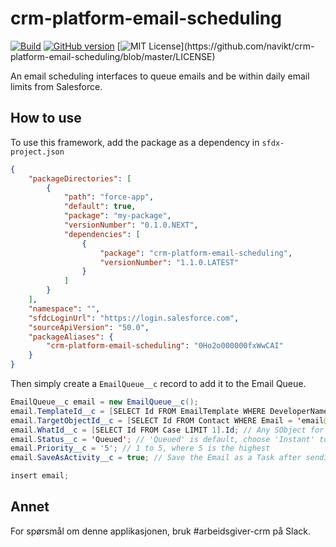 # crm-platform-email-scheduling

[![Build](https://github.com/navikt/crm-platform-email-scheduling/workflows/%5BPUSH%5D%20Create%20Package/badge.svg)](https://github.com/navikt/crm-platform-email-scheduling/actions?query=workflow%3ABuild)
[![GitHub version](https://badgen.net/github/release/navikt/crm-platform-email-scheduling/stable)](https://github.com/navikt/crm-platform-email-scheduling)
[![MIT License](https://img.shields.io/apm/l/atomic-design-ui.svg?)](https://github.com/navikt/crm-platform-email-scheduling/blob/master/LICENSE)

An email scheduling interfaces to queue emails and be within daily email limits from Salesforce.

## How to use

To use this framework, add the package as a dependency in `sfdx-project.json`

```json
{
    "packageDirectories": [
        {
            "path": "force-app",
            "default": true,
            "package": "my-package",
            "versionNumber": "0.1.0.NEXT",
            "dependencies": [
                {
                    "package": "crm-platform-email-scheduling",
                    "versionNumber": "1.1.0.LATEST"
                }
            ]
        }
    ],
    "namespace": "",
    "sfdcLoginUrl": "https://login.salesforce.com",
    "sourceApiVersion": "50.0",
    "packageAliases": {
        "crm-platform-email-scheduling": "0Ho2o000000fxWwCAI"
    }
}
```

Then simply create a `EmailQueue__c` record to add it to the Email Queue.

```java
EmailQueue__c email = new EmailQueue__c();
email.TemplateId__c = [SELECT Id FROM EmailTemplate WHERE DeveloperName = 'your_template' LIMIT 1].Id;
email.TargetObjectId__c = [SELECT Id FROM Contact WHERE Email = 'email@nav.no' LIMIT 1].Id; // Any Contact, Lead or User
email.WhatId__c = [SELECT Id FROM Case LIMIT 1].Id; // Any SObject for merge fields in EmailTemplate
email.Status__c = 'Queued'; // 'Queued' is default, choose 'Instant' to skip the queue
email.Priority__c = '5'; // 1 to 5, where 5 is the highest
email.SaveAsActivity__c = true; // Save the Email as a Task after sending

insert email;
```


## Annet

For spørsmål om denne applikasjonen, bruk #arbeidsgiver-crm på Slack.
